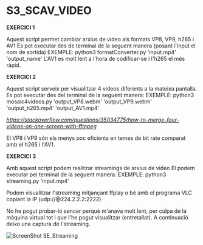 # S3_SCAV_VIDEO

**EXERCICI 1**

Aquest script permet cambiar arxius de video als formats VP8, VP9, h265 i AV1
Es pot executar des de terminal de la seguent manera (posant l'input  el nom de sortida)
EXEMPLE: python3 formatConverter.py 'input.mp4' 'output_name'
L'AV1 es molt lent a l'hora de codificar-se i l'h265 el més ràpid.


**EXERCICI 2**

Aquest script serveix per visualitzar 4 videos diferents a la mateixa pantalla.
Es pot executar des del terminal de la seguent manera:
EXEMPLE: python3 mosaic4videos.py 'output_VP8.webm' 'output_VP9.webm' 'output_h265.mp4' 'output_AV1.mp4'

*https://stackoverflow.com/questions/35034775/how-to-merge-four-videos-on-one-screen-with-ffmpeg*

El VP8 i VP9 són els menys poc eficients en temes de bit rate comparat amb el h265 i l'AV1.


**EXERCICI 3**

Amb aquest script podem realitzar streamings de arxius de video
El podem executar pel terminal de la seguent manera:
EXEMPLE: python3 streaming.py 'input.mp4'

Podem visualitzar l'streaming mitjançant ffplay o bé amb el programa VLC copiant la IP (udp://@224.2.2.2:2222)

No he pogut probar-lo sencer perquè m'anava molt lent, per culpa de la màquina virtual tot i que l'he pogut visualitzar (entretallat).
A continuació deixo una captura de l'streaming.

![ScreenShot SE_Streaming](https://github.com/paumonterop/S2_SCAV_VIDEO/S3_streaming.png?raw=true)

